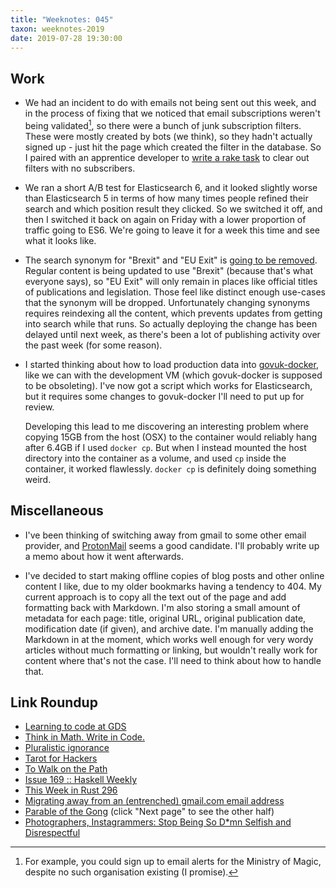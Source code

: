```yaml
---
title: "Weeknotes: 045"
taxon: weeknotes-2019
date: 2019-07-28 19:30:00
---
```


## Work

- We had an incident to do with emails not being sent out this week,
  and in the process of fixing that we noticed that email
  subscriptions weren't being validated[^mom], so there were a bunch
  of junk subscription filters.  These were mostly created by bots (we
  think), so they hadn't actually signed up - just hit the page which
  created the filter in the database.  So I paired with an apprentice
  developer to [write a rake task][] to clear out filters with no
  subscribers.

- We ran a short A/B test for Elasticsearch 6, and it looked slightly
  worse than Elasticsearch 5 in terms of how many times people refined
  their search and which position result they clicked.  So we switched
  it off, and then I switched it back on again on Friday with a lower
  proportion of traffic going to ES6.  We're going to leave it for a
  week this time and see what it looks like.

- The search synonym for "Brexit" and "EU Exit" is [going to be
  removed][].  Regular content is being updated to use "Brexit"
  (because that's what everyone says), so "EU Exit" will only remain
  in places like official titles of publications and legislation.
  Those feel like distinct enough use-cases that the synonym will be
  dropped.  Unfortunately changing synonyms requires reindexing all
  the content, which prevents updates from getting into search while
  that runs.  So actually deploying the change has been delayed until
  next week, as there's been a lot of publishing activity over the
  past week (for some reason).

- I started thinking about how to load production data into
  [govuk-docker][], like we can with the development VM (which
  govuk-docker is supposed to be obsoleting).  I've now got a script
  which works for Elasticsearch, but it requires some changes to
  govuk-docker I'll need to put up for review.

  Developing this lead to me discovering an interesting problem where
  copying 15GB from the host (OSX) to the container would reliably
  hang after 6.4GB if I used `docker cp`.  But when I instead mounted
  the host directory into the container as a volume, and used `cp`
  inside the container, it worked flawlessly.  `docker cp` is
  definitely doing something weird.

[^mom]: For example, you could sign up to email alerts for the
    Ministry of Magic, despite no such organisation existing (I
    promise).

[write a rake task]: https://github.com/alphagov/email-alert-api/pull/912
[going to be removed]: https://github.com/alphagov/search-api/pull/1636
[govuk-docker]: https://github.com/alphagov/govuk-docker/

## Miscellaneous

- I've been thinking of switching away from gmail to some other email
  provider, and [ProtonMail][] seems a good candidate.  I'll probably
  write up a memo about how it went afterwards.

- I've decided to start making offline copies of blog posts and other
  online content I like, due to my older bookmarks having a tendency
  to 404.  My current approach is to copy all the text out of the page
  and add formatting back with Markdown.  I'm also storing a small
  amount of metadata for each page: title, original URL, original
  publication date, modification date (if given), and archive date.
  I'm manually adding the Markdown in at the moment, which works well
  enough for very wordy articles without much formatting or linking,
  but wouldn't really work for content where that's not the case.
  I'll need to think about how to handle that.

[ProtonMail]: https://protonmail.com/

## Link Roundup

- [Learning to code at GDS](https://gds.blog.gov.uk/2019/07/18/learning-to-code-at-gds/)
- [Think in Math. Write in Code.](https://justinmeiners.github.io/think-in-math/)
- [Pluralistic ignorance](https://en.wikipedia.org/wiki/Pluralistic_ignorance)
- [Tarot for Hackers](https://christine.website/blog/tarot-for-hackers-2019-07-24)
- [To Walk on the Path](https://write.as/mya249cn84nosg9r)
- [Issue 169 :: Haskell Weekly](https://haskellweekly.news/issues/169.html)
- [This Week in Rust 296](https://this-week-in-rust.org/blog/2019/07/23/this-week-in-rust-296/)
- [Migrating away from an (entrenched) gmail.com email address](https://lobste.rs/s/urxqti/migrating_away_from_entrenched_gmail_com)
- [Parable of the Gong](http://www.principiadiscordia.com/bip/8.php) (click "Next page" to see the other half)
- [Photographers, Instagrammers: Stop Being So D*mn Selfish and Disrespectful](https://petapixel.com/2019/07/22/photographers-instagrammers-stop-being-so-dmn-selfish-and-disrespectful/)
